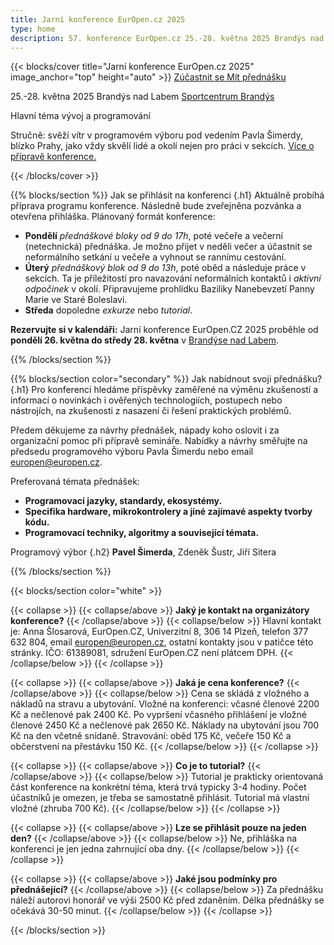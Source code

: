 ```yaml
---
title: Jarní konference EurOpen.cz 2025
type: home
description: 57. konference EurOpen.cz 25.-28. května 2025 Brandýs nad Labem
---
```


{{< blocks/cover title="Jarní konference EurOpen.cz 2025" image_anchor="top" height="auto" >}}
<a class="btn btn-lg btn-primary me-3 mb-4" href="#td-block-1">
Zúčastnit se
</a>
<a class="btn btn-lg btn-secondary me-3 mb-4" href="#td-block-2">
Mít přednášku
</a>
<p class="lead mt-3 mb-3 fw-bold">
25.-28. května 2025 Brandýs nad Labem <a href="https://www.sportcentrumbrandys.cz/">Sportcentrum Brandýs</a>
</p>
<p class="lead mt-3 mb-3 fw-bold">
Hlavní téma vývoj a programování
</p>
<p class="lead mt-3 mb-3">
Stručně: svěží vítr v programovém výboru pod vedením Pavla Šimerdy, blízko Prahy, jako vždy skvělí lidé a okolí nejen pro práci v sekcích.
<a href="#td-block-2">Více o přípravě konference.</a> </p>
{{< /blocks/cover >}}

{{% blocks/section %}}
Jak se přihlásit na konferenci
{.h1}
Aktuálně probíhá příprava programu konference. Následně bude zveřejněna pozvánka a otevřena přihláška. Plánovaný formát konference:
- **Pondělí** *přednáškové bloky od 9 do 17h*, poté večeře a večerní (netechnická) přednáška. Je možno přijet v neděli večer a účastnit se neformálního setkání u večeře a vyhnout se rannímu cestování.
- **Úterý** *přednáškový blok od 9 do 13h*, poté oběd a následuje práce v sekcích. Ta je příležitostí pro navazování neformálních kontaktů i *aktivní odpočinek* v okolí. Připravujeme prohlídku Baziliky Nanebevzetí Panny Marie ve Staré Boleslavi.
- **Středa** dopoledne *exkurze* nebo *tutorial*.

**Rezervujte si v kalendáři:** Jarní konference EurOpen.CZ 2025 proběhle od **pondělí 26. května do středy 28. května** v [Brandýse nad Labem](https://cs.wikipedia.org/wiki/Brand%C3%BDs_nad_Labem-Star%C3%A1_Boleslav).

{{% /blocks/section %}}


{{% blocks/section color="secondary" %}}
Jak nabídnout svoji přednášku?
{.h1}
Pro konferenci hledáme příspěvky zaměřené na výměnu zkušeností a informací o novinkách i ověřených technologiích, postupech nebo nástrojích, na zkušenosti z nasazení či řešení praktických problémů.

Předem děkujeme za návrhy přednášek, nápady koho oslovit i za organizační pomoc při přípravě semináře.
Nabídky a návrhy směřujte na předsedu programového výboru Pavla Šimerdu nebo email europen@europen.cz.

Preferovaná témata přednášek:
- **Programovací jazyky, standardy, ekosystémy.**
- **Specifika hardware, mikrokontrolery a jiné zajímavé aspekty tvorby kódu.**
- **Programovací techniky, algoritmy a související témata.**

Programový výbor
{.h2}
**Pavel Šimerda**, Zdeněk Šustr, Jiří Sitera

{{% /blocks/section %}}

{{< blocks/section color="white" >}}

{{< collapse >}}
{{< collapse/above >}}
**Jaký je kontakt na organizátory konference?**
{{< /collapse/above >}}
{{< collapse/below >}}
Hlavní kontakt je: Anna Šlosarová, EurOpen.CZ, Univerzitní 8, 306 14 Plzeň, telefon 377 632 804, email europen@europen.cz, ostatní kontakty jsou v patičce této stránky. IČO: 61389081, sdružení EurOpen.CZ není plátcem DPH.
{{< /collapse/below >}}
{{< /collapse >}}

{{< collapse >}}
{{< collapse/above >}}
**Jaká je cena konference?**
{{< /collapse/above >}}
{{< collapse/below >}}
Cena se skládá z vložného a nákladů na stravu a ubytování. Vložné na konferenci: včasné členové 2200 Kč a nečlenové pak 2400 Kč. Po vypršení včasného přihlášení je vložné členové 2450 Kč a nečlenové pak 2650 Kč. Náklady na ubytování jsou 700 Kč na den včetně snídaně. Stravování: oběd 175 Kč, večeře 150 Kč a občerstvení na přestávku 150 Kč.
{{< /collapse/below >}}
{{< /collapse >}}

{{< collapse >}}
{{< collapse/above >}}
**Co je to tutorial?**
{{< /collapse/above >}}
{{< collapse/below >}}
Tutorial je prakticky orientovaná část konference na konkrétní téma, která trvá typicky 3-4 hodiny. Počet účastníků je omezen, je třeba se samostatně přihlásit. Tutorial má vlastní vložné (zhruba 700 Kč).
{{< /collapse/below >}}
{{< /collapse >}}

{{< collapse >}}
{{< collapse/above >}}
**Lze se přihlásit pouze na jeden den?**
{{< /collapse/above >}}
{{< collapse/below >}}
Ne, přihláška na konferenci je jen jedna zahrnující oba dny.
{{< /collapse/below >}}
{{< /collapse >}}


{{< collapse >}}
{{< collapse/above >}}
**Jaké jsou podmínky pro přednášející?**
{{< /collapse/above >}}
{{< collapse/below >}}
Za přednášku náleží autorovi honorář ve výši 2500 Kč před zdaněním. Délka přednášky se očekává 30-50 minut.
{{< /collapse/below >}}
{{< /collapse >}}


{{< /blocks/section >}}
